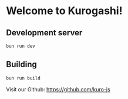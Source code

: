 # Welcome to Kurogashi!

## Development server

```sh
bun run dev
```

## Building

```sh
bun run build
```

Visit our Github: https://github.com/kuro-js
